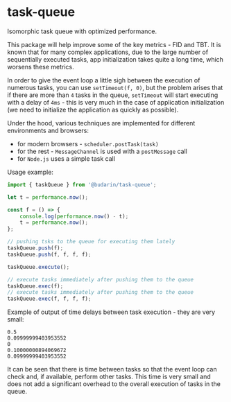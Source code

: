 # task-queue

Isomorphic task queue with optimized performance.

This package will help improve some of the key metrics - FID and TBT.
It is known that for many complex applications, due to the large number of sequentially executed tasks, app initialization takes quite a long time, which worsens these metrics.

In order to give the event loop a little sigh between the execution of numerous tasks, you can use `setTimeout(f, 0)`, but the problem arises that if there are more than `4` tasks in the queue, `setTimeout` will start executing with a delay of `4ms` - this is very much in the case of application initialization (we need to initialize the application as quickly as possible).

Under the hood, various techniques are implemented for different environments and browsers:

-   for modern browsers - `scheduler.postTask(task)`
-   for the rest - `MessageChannel` is used with a `postMessage` call
-   for `Node.js` uses a simple task call

Usage example:

```js
import { taskQueue } from '@budarin/task-queue';

let t = performance.now();

const f = () => {
    console.log(performance.now() - t);
    t = performance.now();
};

// pushing tsks to the queue for executing them lately
taskQueue.push(f);
taskQueue.push(f, f, f, f);

taskQueue.execute();

// execute tasks immediately after pushing them to the queue
taskQueue.exec(f);
// execute tasks immediately after pushing them to the queue
taskQueue.exec(f, f, f, f);
```

Example of output of time delays between task execution - they are very small:

```
0.5
0.09999999403953552
0
0.10000000894069672
0.09999999403953552
```

It can be seen that there is time between tasks so that the event loop can check and, if available, perform other tasks.
This time is very small and does not add a significant overhead to the overall execution of tasks in the queue.
